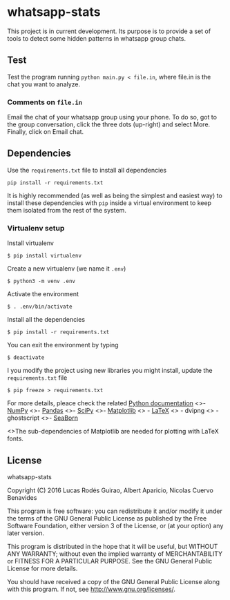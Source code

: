 # whatsapp-stats

This project is in current development. Its purpose is to provide a set of
tools to detect some hidden patterns in whatsapp group chats.

## Test

Test the program running `python main.py < file.in`, where file.in is the chat
you want to analyze.

### Comments on `file.in`

Email the chat of your whatsapp group using your phone. To do so, got to the
group conversation, click the three dots (up-right) and select More. Finally,
click on Email chat.

## Dependencies

Use the `requirements.txt` file to install all dependencies

`pip install -r requirements.txt`

It is highly recommended (as well as being the simplest and easiest way) to install these dependencies with `pip` inside a virtual environment to keep
them isolated from the rest of the system.

### Virtualenv setup

Install virtualenv

`$ pip install virtualenv`

Create a new virtualenv (we name it `.env`)

`$ python3 -m venv .env`

Activate the environment

`$ . .env/bin/activate`

Install all the dependencies

`$ pip install -r requirements.txt`

You can exit the environment by typing

`$ deactivate`

I you modify the project using new libraries you might install, update the `requirements.txt` file

`$ pip freeze > requirements.txt`

For more details, pleace check the related [Python documentation](http://docs.python-guide.org/en/latest/dev/virtualenvs/)
<>- [NumPy](https://github.com/numpy/numpy)
<>- [Pandas](https://github.com/pandas-dev/pandas)
<>- [SciPy](http://www.scipy.org/install.html)
<>- [Matplotlib](http://matplotlib.org/users/installing.html)
<>    - [LaTeX](http://www.tug.org/)
<>    - dvipng
<>    - ghostscript
<>- [SeaBorn](http://seaborn.pydata.org/installing.html#installing)

<>The sub-dependencies of Matplotlib are needed for plotting with LaTeX fonts.



## License

whatsapp-stats

Copyright (C) 2016  Lucas Rodés Guirao, Albert Aparicio, Nicolas Cuervo Benavides

This program is free software: you can redistribute it and/or modify
it under the terms of the GNU General Public License as published by
the Free Software Foundation, either version 3 of the License, or
(at your option) any later version.

This program is distributed in the hope that it will be useful,
but WITHOUT ANY WARRANTY; without even the implied warranty of
MERCHANTABILITY or FITNESS FOR A PARTICULAR PURPOSE.  See the
GNU General Public License for more details.

You should have received a copy of the GNU General Public License
along with this program.  If not, see <http://www.gnu.org/licenses/>.
